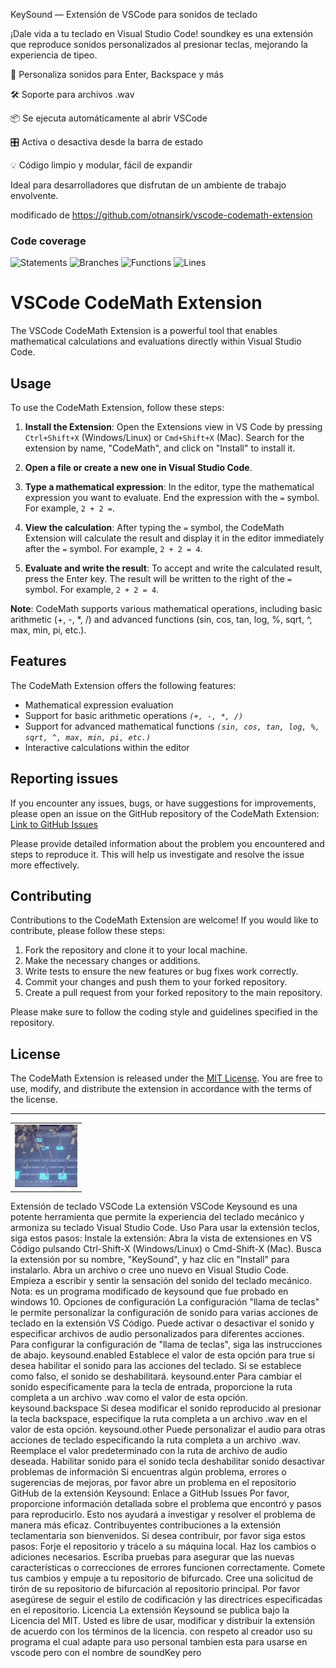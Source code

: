 KeySound — Extensión de VSCode para sonidos de teclado

¡Dale vida a tu teclado en Visual Studio Code! soundkey es una extensión que reproduce sonidos personalizados al presionar teclas, mejorando la experiencia de tipeo.

🎵 Personaliza sonidos para Enter, Backspace y más

🛠️ Soporte para archivos .wav

📦 Se ejecuta automáticamente al abrir VSCode

🎛️ Activa o desactiva desde la barra de estado

💡 Código limpio y modular, fácil de expandir

Ideal para desarrolladores que disfrutan de un ambiente de trabajo envolvente.

modificado de https://github.com/otnansirk/vscode-codemath-extension


### Code coverage

![Statements](https://img.shields.io/badge/statements-100%25-brightgreen.svg?style=flat)
![Branches](https://img.shields.io/badge/branches-100%25-brightgreen.svg?style=flat)
![Functions](https://img.shields.io/badge/functions-100%25-brightgreen.svg?style=flat)
![Lines](https://img.shields.io/badge/lines-100%25-brightgreen.svg?style=flat)


# VSCode CodeMath Extension

The VSCode CodeMath Extension is a powerful tool that enables mathematical calculations and evaluations directly within Visual Studio Code.

## Usage

To use the CodeMath Extension, follow these steps:

1. **Install the Extension**: Open the Extensions view in VS Code by pressing `Ctrl+Shift+X` (Windows/Linux) or `Cmd+Shift+X` (Mac). Search for the extension by name, "CodeMath", and click on "Install" to install it.

2. **Open a file or create a new one in Visual Studio Code**.

3. **Type a mathematical expression**: In the editor, type the mathematical expression you want to evaluate. End the expression with the `=` symbol. For example, `2 + 2 =`.

4. **View the calculation**: After typing the `=` symbol, the CodeMath Extension will calculate the result and display it in the editor immediately after the `=` symbol. For example, `2 + 2 = 4`.

5. **Evaluate and write the result**: To accept and write the calculated result, press the Enter key. The result will be written to the right of the `=` symbol. For example, `2 + 2 = 4`.

**Note**: CodeMath supports various mathematical operations, including basic arithmetic (+, -, *, /) and advanced functions (sin, cos, tan, log, %, sqrt, ^, max, min, pi, etc.).

## Features

The CodeMath Extension offers the following features:

- Mathematical expression evaluation
- Support for basic arithmetic operations *`(+, -, *, /)`*
- Support for advanced mathematical functions *`(sin, cos, tan, log, %, sqrt, ^, max, min, pi, etc.)`*
- Interactive calculations within the editor

## Reporting issues

If you encounter any issues, bugs, or have suggestions for improvements, please open an issue on the GitHub repository of the CodeMath Extension: [Link to GitHub Issues](https://github.com/otnansirk/vscode-codemath-extension/issues)

Please provide detailed information about the problem you encountered and steps to reproduce it. This will help us investigate and resolve the issue more effectively.

## Contributing

Contributions to the CodeMath Extension are welcome! If you would like to contribute, please follow these steps:

1. Fork the repository and clone it to your local machine.
2. Make the necessary changes or additions.
3. Write tests to ensure the new features or bug fixes work correctly.
4. Commit your changes and push them to your forked repository.
5. Create a pull request from your forked repository to the main repository.

Please make sure to follow the coding style and guidelines specified in the repository.

## License

The CodeMath Extension is released under the [MIT License](LICENSE). You are free to use, modify, and distribute the extension in accordance with the terms of the license.

<hr>

<div align="center">
    <table>
    <tr>
        <td><img src="assets/logo.gif" width="100"/></td>
    </tr>
    </table>
   
</div>


Extensión de teclado VSCode La extensión VSCode Keysound es una potente herramienta que permite la experiencia del teclado mecánico y armoniza su teclado Visual Studio Code. Uso Para usar la extensión teclos, siga estos pasos: Instale la extensión: Abra la vista de extensiones en VS Código pulsando Ctrl-Shift-X (Windows/Linux) o Cmd-Shift-X (Mac). Busca la extensión por su nombre, "KeySound", y haz clic en "Install" para instalarlo. Abra un archivo o cree uno nuevo en Visual Studio Code. Empieza a escribir y sentir la sensación del sonido del teclado mecánico. Nota: es un programa modificado de keysound que fue probado en windows 10. Opciones de configuración La configuración "llama de teclas" le permite personalizar la configuración de sonido para varias acciones de teclado en la extensión VS Código. Puede activar o desactivar el sonido y especificar archivos de audio personalizados para diferentes acciones. Para configurar la configuración de "llama de teclas", siga las instrucciones de abajo. keysound.enabled Establece el valor de esta opción para true si desea habilitar el sonido para las acciones del teclado. Si se establece como falso, el sonido se deshabilitará. keysound.enter Para cambiar el sonido específicamente para la tecla de entrada, proporcione la ruta completa a un archivo .wav como el valor de esta opción. keysound.backspace Si desea modificar el sonido reproducido al presionar la tecla backspace, especifique la ruta completa a un archivo .wav en el valor de esta opción. keysound.other Puede personalizar el audio para otras acciones de teclado especificando la ruta completa a un archivo .wav. Reemplace el valor predeterminado con la ruta de archivo de audio deseada. Habilitar sonido para el sonido tecla deshabilitar sonido desactivar problemas de información Si encuentras algún problema, errores o sugerencias de mejoras, por favor abre un problema en el repositorio GitHub de la extensión Keysound: Enlace a GitHub Issues Por favor, proporcione información detallada sobre el problema que encontró y pasos para reproducirlo. Esto nos ayudará a investigar y resolver el problema de manera más eficaz. Contribuyentes contribuciones a la extensión teclamentaria son bienvenidos. Si desea contribuir, por favor siga estos pasos: Forje el repositorio y trácelo a su máquina local. Haz los cambios o adiciones necesarios. Escriba pruebas para asegurar que las nuevas características o correcciones de errores funcionen correctamente. Comete tus cambios y empuje a tu repositorio de bifurcado. Cree una solicitud de tirón de su repositorio de bifurcación al repositorio principal. Por favor asegúrese de seguir el estilo de codificación y las directrices especificadas en el repositorio. Licencia La extensión Keysound se publica bajo la Licencia del MIT. Usted es libre de usar, modificar y distribuir la extensión de acuerdo con los términos de la licencia. con respeto al creador uso su programa el cual adapte para uso personal tambien esta para usarse en vscode pero con el nombre de soundKey pero
